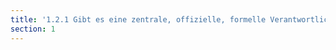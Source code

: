 ```yaml
---
title: '1.2.1 Gibt es eine zentrale, offizielle, formelle Verantwortlichkeit, die im Organigramm abgebildet wird?'
section: 1
---
```

